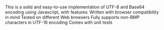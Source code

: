 This is a solid and easy-to-use implementation of UTF-8 and Base64 encoding using Javascript, with features:
Written with browser compatibility in mind
Tested on different Web browsers
Fully supports non-BMP characters in UTF-16 encoding
Comes with unit tests